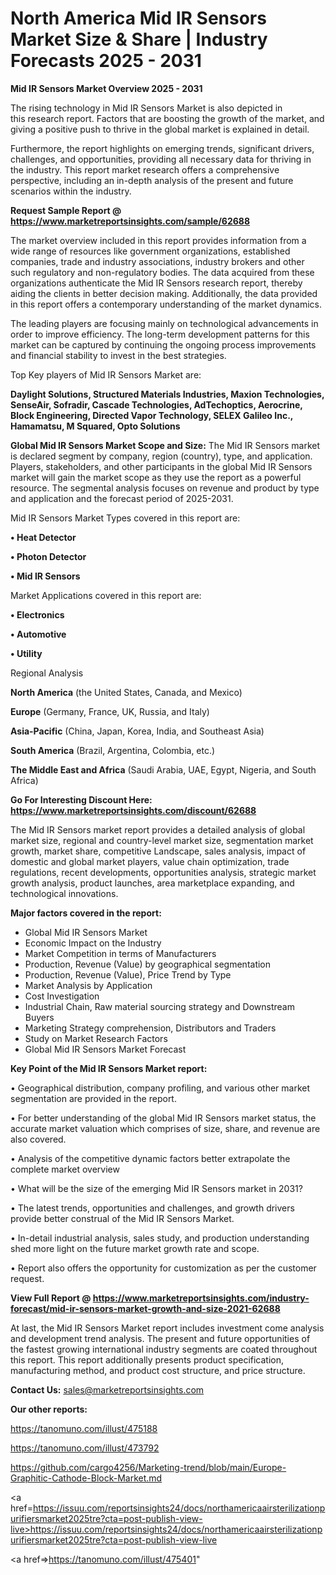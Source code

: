 # North America Mid IR Sensors Market Size & Share | Industry Forecasts 2025 - 2031

<Strong> Mid IR Sensors Market Overview 2025 - 2031</strong>

The rising technology in Mid IR Sensors Market is also depicted in this research report. Factors that are boosting the growth of the market, and giving a positive push to thrive in the global market is explained in detail.

Furthermore, the report highlights on emerging trends, significant drivers, challenges, and opportunities, providing all necessary data for thriving in the industry. This report market research offers a comprehensive perspective, including an in-depth analysis of the present and future scenarios within the industry.

<strong>Request Sample Report @ <a href=https://www.marketreportsinsights.com/sample/62688>https://www.marketreportsinsights.com/sample/62688</a></strong>

The market overview included in this report provides information from a wide range of resources like government organizations, established companies, trade and industry associations, industry brokers and other such regulatory and non-regulatory bodies. The data acquired from these organizations authenticate the Mid IR Sensors research report, thereby aiding the clients in better decision making. Additionally, the data provided in this report offers a contemporary understanding of the market dynamics.

The leading players are focusing mainly on technological advancements in order to improve efficiency. The long-term development patterns for this market can be captured by continuing the ongoing process improvements and financial stability to invest in the best strategies.

Top Key players of Mid IR Sensors Market are:

<strong>Daylight Solutions, Structured Materials Industries, Maxion Technologies, SenseAir, Sofradir, Cascade Technologies, AdTechoptics, Aerocrine, Block Engineering, Directed Vapor Technology, SELEX Galileo Inc., Hamamatsu, M Squared, Opto Solutions</strong>

<strong><b>Global Mid IR Sensors Market Scope and Size:</b></strong>
The Mid IR Sensors market is declared segment by company, region (country), type, and application. Players, stakeholders, and other participants in the global Mid IR Sensors market will gain the market scope as they use the report as a powerful resource. The segmental analysis focuses on revenue and product by type and application and the forecast period of 2025-2031.

Mid IR Sensors Market Types covered in this report are:

<strong>• Heat Detector

• Photon Detector

• Mid IR Sensors</strong>

Market Applications covered in this report are:

<strong>• Electronics

• Automotive

• Utility</strong> 

Regional Analysis

<strong>North America</strong> (the United States, Canada, and Mexico)

<strong>Europe</strong> (Germany, France, UK, Russia, and Italy)

<strong>Asia-Pacific</strong> (China, Japan, Korea, India, and Southeast Asia)

<strong>South America</strong> (Brazil, Argentina, Colombia, etc.)

<strong>The Middle East and Africa</strong> (Saudi Arabia, UAE, Egypt, Nigeria, and South Africa)

<strong>Go For Interesting Discount Here: <a href=https://www.marketreportsinsights.com/discount/62688>https://www.marketreportsinsights.com/discount/62688</a></strong>

The Mid IR Sensors market report provides a detailed analysis of global market size, regional and country-level market size, segmentation market growth, market share, competitive Landscape, sales analysis, impact of domestic and global market players, value chain optimization, trade regulations, recent developments, opportunities analysis, strategic market growth analysis, product launches, area marketplace expanding, and technological innovations.

<strong><b>Major factors covered in the report:</b></strong>
<ul>
  <li>Global Mid IR Sensors Market </li>
  <li>Economic Impact on the Industry</li>
  <li>Market Competition in terms of Manufacturers</li>
  <li>Production, Revenue (Value) by geographical segmentation</li>
  <li>Production, Revenue (Value), Price Trend by Type</li>
  <li>Market Analysis by Application</li>
  <li>Cost Investigation</li>
  <li>Industrial Chain, Raw material sourcing strategy and Downstream Buyers</li>
  <li>Marketing Strategy comprehension, Distributors and Traders</li>
  <li>Study on Market Research Factors</li>
  <li>Global Mid IR Sensors Market Forecast</li>
</ul>

<strong><b>Key Point of the Mid IR Sensors Market report:</b></strong>

• Geographical distribution, company profiling, and various other market segmentation are provided in the report.

• For better understanding of the global Mid IR Sensors market status, the accurate market valuation which comprises of size, share, and revenue are also covered.

• Analysis of the competitive dynamic factors better extrapolate the complete market overview

• What will be the size of the emerging Mid IR Sensors market in 2031?

• The latest trends, opportunities and challenges, and growth drivers provide better construal of the Mid IR Sensors Market.

• In-detail industrial analysis, sales study, and production understanding shed more light on the future market growth rate and scope.

• Report also offers the opportunity for customization as per the customer request.

<strong><b>View Full Report @ <a href=https://www.marketreportsinsights.com/industry-forecast/mid-ir-sensors-market-growth-and-size-2021-62688>https://www.marketreportsinsights.com/industry-forecast/mid-ir-sensors-market-growth-and-size-2021-62688</a></b></strong>


At last, the Mid IR Sensors Market report includes investment come analysis and development trend analysis. The present and future opportunities of the fastest growing international industry segments are coated throughout this report. This report additionally presents product specification, manufacturing method, and product cost structure, and price structure.

<strong>Contact Us:</strong>
sales@marketreportsinsights.com

<strong>Our other reports:</strong>

<a href=https://tanomuno.com/illust/475188>https://tanomuno.com/illust/475188</a>

<a href=https://tanomuno.com/illust/473792>https://tanomuno.com/illust/473792</a>

<a href=https://github.com/cargo4256/Marketing-trend/blob/main/Europe-Graphitic-Cathode-Block-Market.md>https://github.com/cargo4256/Marketing-trend/blob/main/Europe-Graphitic-Cathode-Block-Market.md</a>

<a href=https://issuu.com/reportsinsights24/docs/northamericaairsterilizationpurifiersmarket2025tre?cta=post-publish-view-live>https://issuu.com/reportsinsights24/docs/northamericaairsterilizationpurifiersmarket2025tre?cta=post-publish-view-live</a>

<a href=>https://tanomuno.com/illust/475401</a>"
